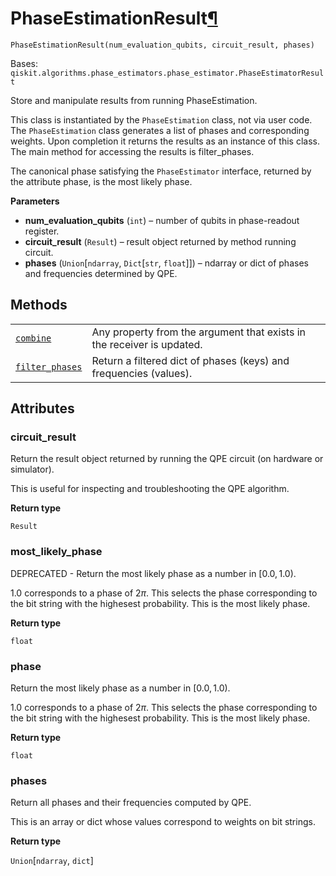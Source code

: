 # PhaseEstimationResult[¶](#phaseestimationresult "Permalink to this headline")

<span id="undefined" />

`PhaseEstimationResult(num_evaluation_qubits, circuit_result, phases)`

Bases: `qiskit.algorithms.phase_estimators.phase_estimator.PhaseEstimatorResult`

Store and manipulate results from running PhaseEstimation.

This class is instantiated by the `PhaseEstimation` class, not via user code. The `PhaseEstimation` class generates a list of phases and corresponding weights. Upon completion it returns the results as an instance of this class. The main method for accessing the results is filter\_phases.

The canonical phase satisfying the `PhaseEstimator` interface, returned by the attribute phase, is the most likely phase.

**Parameters**

*   **num\_evaluation\_qubits** (`int`) – number of qubits in phase-readout register.
*   **circuit\_result** (`Result`) – result object returned by method running circuit.
*   **phases** (`Union`\[`ndarray`, `Dict`\[`str`, `float`]]) – ndarray or dict of phases and frequencies determined by QPE.

## Methods

|                                                                                                                                                                                        |                                                                        |
| -------------------------------------------------------------------------------------------------------------------------------------------------------------------------------------- | ---------------------------------------------------------------------- |
| [`combine`](qiskit.algorithms.PhaseEstimationResult.combine#qiskit.algorithms.PhaseEstimationResult.combine "qiskit.algorithms.PhaseEstimationResult.combine")                         | Any property from the argument that exists in the receiver is updated. |
| [`filter_phases`](qiskit.algorithms.PhaseEstimationResult.filter_phases#qiskit.algorithms.PhaseEstimationResult.filter_phases "qiskit.algorithms.PhaseEstimationResult.filter_phases") | Return a filtered dict of phases (keys) and frequencies (values).      |

## Attributes

<span id="undefined" />

### circuit\_result

Return the result object returned by running the QPE circuit (on hardware or simulator).

This is useful for inspecting and troubleshooting the QPE algorithm.

**Return type**

`Result`

<span id="undefined" />

### most\_likely\_phase

DEPRECATED - Return the most likely phase as a number in $[0.0, 1.0)$.

1.0 corresponds to a phase of $2\pi$. This selects the phase corresponding to the bit string with the highesest probability. This is the most likely phase.

**Return type**

`float`

<span id="undefined" />

### phase

Return the most likely phase as a number in $[0.0, 1.0)$.

1.0 corresponds to a phase of $2\pi$. This selects the phase corresponding to the bit string with the highesest probability. This is the most likely phase.

**Return type**

`float`

<span id="undefined" />

### phases

Return all phases and their frequencies computed by QPE.

This is an array or dict whose values correspond to weights on bit strings.

**Return type**

`Union`\[`ndarray`, `dict`]
